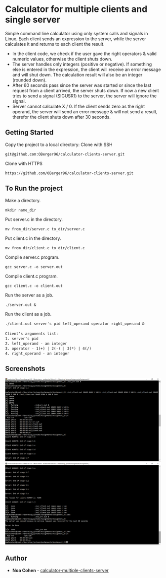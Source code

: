 # Calculator for multiple clients and single server
Simple command line calculator using only system calls and signals in Linux. Each client sends an expression to the server, while the server calculates it and returns to each client the result.
* In the client code, we check if the user gave the right operators & valid numeric values, otherwise the client shuts down.
* The server handles only integers (positive or negative). If something else is entered in the expression, the client will receive an error message and will shut down. The calculation result will also be an integer (rounded down).
* After 60 seconds pass since the server was started or since the last request from a client arrived, the server shuts down. If now a new client tries to send a signal (SIGUSR1) to the server, the server will ignore the signal.
* Server cannot calculate X / 0. If the client sends zero as the right operand, the server will send an error message & will not send a result, therefor the client shuts down after 30 seconds.


## Getting Started
Copy the project to a local directory:
Clone with SSH 
```
git@github.com:OBerger96/calculator-clients-server.git
```
Clone with HTTPS
```
https://github.com/OBerger96/calculator-clients-server.git
```

## To Run the project
Make a directory.
```
mkdir name_dir
```
Put server.c in the directory.
```
mv from_dir/server.c to_dir/server.c
```
Put client.c in the directory.
```
mv from_dir/client.c to_dir/client.c
```
Compile server.c program.
```
gcc server.c -o server.out
```
Compile client.c program.
```
gcc client.c -o client.out
```
Run the server as a job.
```
./server.out &
```
Run the client as a job.
```
./client.out server's pid left_operand operator right_operand &

Client's arguments list:
1. server's pid
2. left_operand - an integer
3. operator - 1(+) | 2(-) | 3(*) | 4(/)
4. right_operand - an integer
```

## Screenshots
![screenshot](https://github.com/noalecohen1/Calculator-Multiple-Clients-Server/blob/master/images/calculator-clients-server0.jpeg)
![screenshot](https://github.com/noalecohen1/Calculator-Multiple-Clients-Server/blob/master/images/calculator-clients-server1.jpeg)

## Author
* **Noa Cohen** - [calculator-multiple-clients-server](https://github.com/noalecohen1/Calculator-Multiple-Clients-Server)
